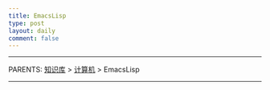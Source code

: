 ```yaml
---
title: EmacsLisp
type: post
layout: daily
comment: false
---
```


---

PARENTS: [知识库](/gknows/wiki) > [计算机](/gknows/计算机) > EmacsLisp



---

